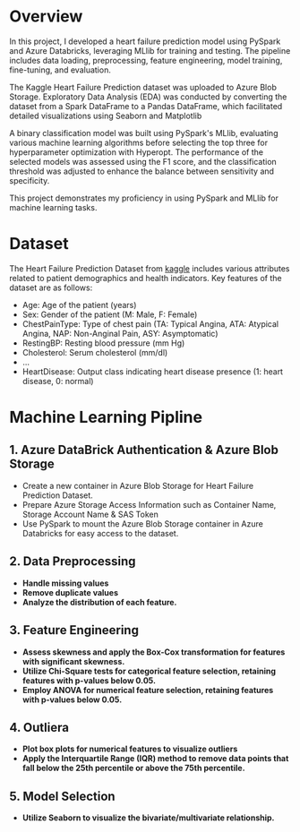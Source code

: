 # Overview
In this project, I developed a heart failure prediction model using PySpark and Azure Databricks, leveraging MLlib for training and testing. The pipeline includes data loading, preprocessing, feature engineering, model training, fine-tuning, and evaluation.

The Kaggle Heart Failure Prediction dataset was uploaded to Azure Blob Storage. Exploratory Data Analysis (EDA) was conducted by converting the dataset from a Spark DataFrame to a Pandas DataFrame, which facilitated detailed visualizations using Seaborn and Matplotlib 

 A binary classification model was built using PySpark's MLlib, evaluating various machine learning algorithms before selecting the top three for hyperparameter optimization with Hyperopt.
The performance of the selected models was assessed using the F1 score, and the classification threshold was adjusted to enhance the balance between sensitivity and specificity.

This project demonstrates my proficiency in using PySpark and MLlib for machine learning tasks.

# Dataset

The Heart Failure Prediction Dataset from [kaggle](https://www.kaggle.com/datasets/fedesoriano/heart-failure-prediction) includes various attributes related to patient demographics and health indicators. Key features of the dataset are as follows:
- Age: Age of the patient (years)
- Sex: Gender of the patient (M: Male, F: Female)
- ChestPainType: Type of chest pain (TA: Typical Angina, ATA: Atypical Angina, NAP: Non-Anginal Pain, ASY: Asymptomatic)
- RestingBP: Resting blood pressure (mm Hg)
- Cholesterol: Serum cholesterol (mm/dl)
- ...
- HeartDisease: Output class indicating heart disease presence (1: heart disease, 0: normal)

# Machine Learning Pipline

## 1. Azure DataBrick Authentication & Azure Blob Storage
- Create a new container in Azure Blob Storage for Heart Failure Prediction Dataset.
- Prepare Azure Storage Access Information such as Container Name, Storage Account Name & SAS Token
- Use PySpark to mount the Azure Blob Storage container in Azure Databricks for easy access to the dataset.

## 2. Data Preprocessing
- **Handle missing values**
- **Remove duplicate values**
- **Analyze the distribution of each feature.**

## 3. Feature Engineering
- **Assess skewness and apply the Box-Cox transformation for features with significant skewness.**
- **Utilize Chi-Square tests for categorical feature selection, retaining features with p-values below 0.05.**
- **Employ ANOVA for numerical feature selection, retaining features with p-values below 0.05.**

## 4. Outliera
- **Plot box plots for numerical features to visualize outliers**
- **Apply the Interquartile Range (IQR) method to remove data points that fall below the 25th percentile or above the 75th percentile.**

## 5. Model Selection
- **Utilize Seaborn to visualize the bivariate/multivariate relationship.**

